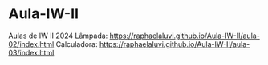 # Aula-IW-II
Aulas de IW II 2024
Lâmpada: https://raphaelaluvi.github.io/Aula-IW-II/aula-02/index.html
Calculadora: https://raphaelaluvi.github.io/Aula-IW-II/aula-03/index.html
